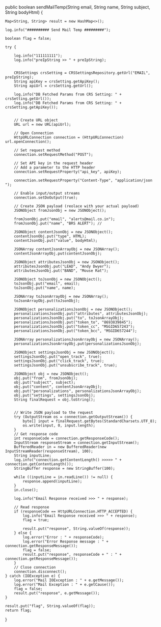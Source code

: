 public boolean sendMailTemp(String email, String name, String subject, String bodyHtml) {

    Map<String, String> result = new HashMap<>();

    log.info("########## Send Mail Temp #########");

    boolean flag = false;

    try {

        log.info("111111111");
        log.info("preIpString >> " + preIpString);


        CRSSettings crsSetting = CRSSettingsRepository.getUrl("EMAIL", preIpString);
        String apiKey = crsSetting.getApiKey(); 
        String apiUrl = crsSetting.getUrl();

        log.info("DB Fetched Params from CRS Setting: " + crsSetting.getUrl());
        log.info("DB Fetched Params from CRS Setting: " + crsSetting.getApiKey());


        // Create URL object
        URL url = new URL(apiUrl);

        // Open Connection
        HttpURLConnection connection = (HttpURLConnection) url.openConnection();

        // Set request method
        connection.setRequestMethod("POST");

        // Set API key in the request header
        // Add a parameter to the HTTP header
        connection.setRequestProperty("api_key", apiKey);

        connection.setRequestProperty("Content-Type", "application/json ");

        // Enable input/output streams
        connection.setDoOutput(true);

        // Create JSON payload (reolace with your actual payload)
        JSONObject fromJsonObj = new JSONObject();
        
        fromJsonObj.put("email", "alerts@mail.co.in"); 
        fromJsonObj.put("name", "BRS ALERT"); // 

        JSONObject contentJsonObj = new JSONObject();
        contentJsonObj.put("type", HTML);
        contentJsonObj.put("value", bodyHtml);

        JSONArray contentJsonArrayObj = new JSONArray();
        contentJsonArrayObj.put(contentJsonObj);

        JSONObject attributesJsonObj = new JSONObject();
        attributesJsonObj.put("LEAD", "Andy Dwyer");
        attributesJsonObj.put("BAND", "Mouse Rat");

        JSONObject toJsonObj = new JSONObject();
        toJsonObj.put("email", email); 
        toJsonObj.put("name", name);

        JSONArray toJsonArrayObj = new JSONArray();
        toJsonArrayObj.put(toJsonObj);

        JSONObject personalizationsJsonObj = new JSONObject();
        personalizationsJsonObj.put("attributes", attributesJsonObj);
        personalizationsJsonObj.put("to", toJsonArrayObj);
        personalizationsJsonObj.put("token_to", "8693839845");
        personalizationsJsonObj.put("token_cc", "MSGID657243");
        personalizationsJsonObj.put("token_bcc", "MSGID657244");

        JSONArray personalizationsJsonArrayObj = new JSONArray();
        personalizationsJsonArrayObj.put(personalizationsJsonObj);

        JSONObject settingsJsonObj = new JSONObject();
        settingsJsonObj.put("open_track", true);
        settingsJsonObj.put("click_track", true);
        settingsJsonObj.put("unsubscribe_track", true);

        JSONObject obj = new JSONObject();
        obj.put("from", fromJsonObj);
        obj.put("subject", subject);
        obj.put("content", contentJsonArrayObj);
        obj.put("personalizations", personalizationsJsonArrayObj);
        obj.put("settings", settingsJsonObj);
        String finalRequest = obj.toString();


        // Write JSON payload to the request
        try (OutputStream os = connection.getOutputStream()) {
            byte[] input = finalRequest.getBytes(StandardCharsets.UTF_8);
            os.write(input, 0, input.length);
        }
        // Get response code
        int responseCode = connection.getResponseCode();
        InputStream responseStream = connection.getInputStream();
        BufferedReader in = new BufferedReader(new InputStreamReader(responseStream), 100);
        String inputLine;
        log.info("connection.getContentLength() >>>>> " + connection.getContentLength());
        StringBuffer response = new StringBuffer(100);

        while ((inputLine = in.readLine()) != null) {
            response.append(inputLine);
        }
        in.close();

        log.info("Email Response received >>> " + response);

        // Read response
        if (responseCode == HttpURLConnection.HTTP_ACCEPTED) {
            log.info("Email Response received >>> " + response);
            flag = true;

            result.put("response", String.valueOf(response));
        } else {
            log.error("Error : " + responseCode);
            log.error("Error Response message : " + connection.getResponseMessage());
            flag = false;
            result.put("response", responseCode + " : " + connection.getResponseMessage());
        }
        // Close connection
        connection.disconnect();
    } catch (IOException e) {
        log.error("Mail IOException : " + e.getMessage());
        log.error("Mail Exception : " + e.getCause());
        flag = false;
        result.put("response", e.getMessage());
    }

    result.put("flag", String.valueOf(flag));
    return flag;
}
